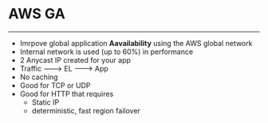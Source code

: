 # AWS GA
---
- Imrpove global application **Aavailability** using the AWS global network
- Internal network is used (up to 60%) in performance
- 2 Anycast IP created for your app
- Traffic ---> EL ---> App
- No caching
- Good for TCP or UDP
- Good for HTTP that requires
	- Static IP
	- deterministic, fast region failover